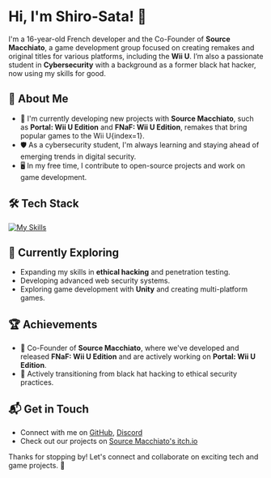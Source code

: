 # Hi, I'm Shiro-Sata! 👋

I'm a 16-year-old French developer and the Co-Founder of **Source Macchiato**, a game development group focused on creating remakes and original titles for various platforms, including the **Wii U**. I’m also a passionate student in **Cybersecurity** with a background as a former black hat hacker, now using my skills for good.

## 🚀 About Me

- 🔭 I'm currently developing new projects with **Source Macchiato**, such as **Portal: Wii U Edition** and **FNaF: Wii U Edition**, remakes that bring popular games to the Wii U{index=1}.
- 🛡️ As a cybersecurity student, I'm always learning and staying ahead of emerging trends in digital security.
- 🖥️ In my free time, I contribute to open-source projects and work on game development.

## 🛠️ Tech Stack

[![My Skills](https://skillicons.dev/icons?i=python,cpp,cs,unity)](https://skillicons.dev)

## 🌱 Currently Exploring

- Expanding my skills in **ethical hacking** and penetration testing.
- Developing advanced web security systems.
- Exploring game development with **Unity** and creating multi-platform games.

## 🏆 Achievements

- 🌟 Co-Founder of **Source Macchiato**, where we've developed and released **FNaF: Wii U Edition** and are actively working on **Portal: Wii U Edition**.
- 🚀 Actively transitioning from black hat hacking to ethical security practices.
  
## 📬 Get in Touch

- Connect with me on [GitHub](https://github.com/shiro-sata), [Discord]()
- Check out our projects on [Source Macchiato's itch.io](https://source-macchiato.itch.io/)

Thanks for stopping by! Let's connect and collaborate on exciting tech and game projects. 🚀

